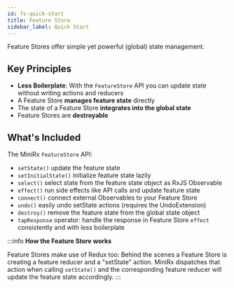 ```yaml
---
id: fs-quick-start
title: Feature Store
sidebar_label: Quick Start
---
```


Feature Stores offer simple yet powerful (global) state management.

## Key Principles
- **Less Boilerplate**: With the `FeatureStore` API you can update state without writing actions and reducers
- A Feature Store **manages feature state** directly
- The state of a Feature Store **integrates into the global state**
- Feature Stores are **destroyable**

## What's Included
The MiniRx `FeatureStore` API:
- `setState()` update the feature state
- `setInitialState()` initialize feature state lazily
- `select()` select state from the feature state object as RxJS Observable
- `effect()` run side effects like API calls and update feature state
- `connect()` connect external Observables to your Feature Store
- `undo()` easily undo setState actions (requires the UndoExtension)
- `destroy()` remove the feature state from the global state object
- `tapResponse` operator: handle the response in Feature Store `effect` consistently and with less boilerplate

:::info
**How the Feature Store works**

Feature Stores make use of Redux too: Behind the scenes a Feature Store is creating a feature reducer and a "setState" action. MiniRx dispatches that action when calling `setState()` and the corresponding feature reducer will update the feature state accordingly.
:::
